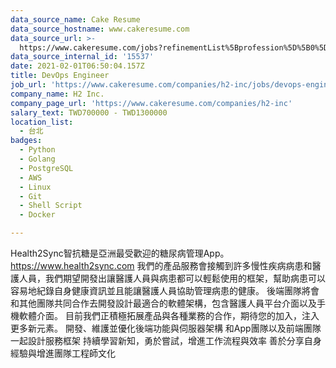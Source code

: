 ```yaml
---
data_source_name: Cake Resume
data_source_hostname: www.cakeresume.com
data_source_url: >-
  https://www.cakeresume.com/jobs?refinementList%5Bprofession%5D%5B0%5D=tech_devops&refi[…]5D=per_year&range%5Bsalary_range%5D%5Bmin%5D=1000000&page=2
data_source_internal_id: '15537'
date: 2021-02-01T06:50:04.157Z
title: DevOps Engineer
job_url: 'https://www.cakeresume.com/companies/h2-inc/jobs/devops-engineer-092c5c'
company_name: H2 Inc.
company_page_url: 'https://www.cakeresume.com/companies/h2-inc'
salary_text: TWD700000 - TWD1300000
location_list:
  - 台北
badges:
  - Python
  - Golang
  - PostgreSQL
  - AWS
  - Linux
  - Git
  - Shell Script
  - Docker

---
```


Health2Sync智抗糖是亞洲最受歡迎的糖尿病管理App。 https://www.health2sync.com 我們的產品服務會接觸到許多慢性疾病病患和醫護人員，我們期望開發出讓醫護人員與病患都可以輕鬆使用的框架，幫助病患可以容易地紀錄自身健康資訊並且能讓醫護人員協助管理病患的健康。 後端團隊將會和其他團隊共同合作去開發設計最適合的軟體架構，包含醫護人員平台介面以及手機軟體介面。 目前我們正積極拓展產品與各種業務的合作，期待您的加入，注入更多新元素。 開發、維護並優化後端功能與伺服器架構 和App團隊以及前端團隊一起設計服務框架 持續學習新知，勇於嘗試，增進工作流程與效率 善於分享自身經驗與增進團隊工程師文化
